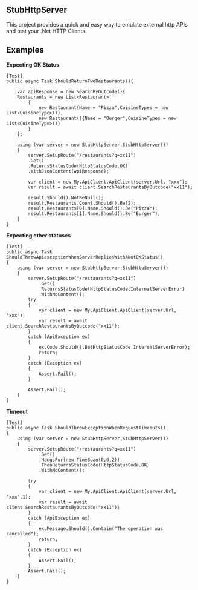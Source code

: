
## StubHttpServer

This project provides a quick and easy way to emulate external http APIs and test your .Net HTTP Clients. 

## Examples

**Expecting OK Status**

    [Test]
    public async Task ShouldReturnTwoRestaurants(){
    
        var apiResponse = new SearchByOutcode(){
	    Restaurants = new List<Restaurant>
		    {
			    new Restaurant{Name = "Pizza",CuisineTypes = new List<CuisineType>()},
			    new Restaurant(){Name = "Burger",CuisineTypes = new List<CuisineType>()}
		    }
	    };
	    
	    using (var server = new StubHttpServer.StubHttpServer())
	    {
    		server.SetupRoute("/restaurants?q=xx11")
    		.Get()
    		.ReturnsStatusCode(HttpStatusCode.OK)
    		.WithJsonContent(wpiResponse);
    
    		var client = new My.ApiClient.ApiClient(server.Url, "xxx");
    		var result = await client.SearchRestaurantsByOutcode("xx11");
    
    		result.Should().NotBeNull();
    		result.Restaurants.Count.Should().Be(2);
    		result.Restaurants[0].Name.Should().Be("Pizza");
    		result.Restaurants[1].Name.Should().Be("Burger");
	    }
    }



**Expecting other statuses**
   
    [Test]
    public async Task ShouldThrowApiexceptionWhenServerRepliesWithANotOKStatus()
    {
        using (var server = new StubHttpServer.StubHttpServer())
        {
            server.SetupRoute("/restaurants?q=xx11")
                .Get()
                .ReturnsStatusCode(HttpStatusCode.InternalServerError)
                .WithNoContent();
            try
            {
                var client = new My.ApiClient.ApiClient(server.Url, "xxx");
                var result = await client.SearchRestaurantsByOutcode("xx11");
            }
            catch (ApiException ex)
            {
                ex.Code.Should().Be(HttpStatusCode.InternalServerError);
                return;
            }
            catch (Exception ex)
            {
                Assert.Fail();
            }
 
            Assert.Fail();
        }
    }



**Timeout**

    [Test]
    public async Task ShouldThrowExceptionWhenRequestTimeouts()
    {
        using (var server = new StubHttpServer.StubHttpServer())
        {
            server.SetupRoute("/restaurants?q=xx11")
                .Get()
                .HangsFor(new TimeSpan(0,0,2))
                .ThenReturnsStatusCode(HttpStatusCode.OK)
                .WithNoContent();

            try
            {
                var client = new My.ApiClient.ApiClient(server.Url, "xxx",1);
                var result = await client.SearchRestaurantsByOutcode("xx11");
            }
            catch (ApiException ex)
            {
                ex.Message.Should().Contain("The operation was cancelled");
                return;
            }
            catch (Exception ex)
            {
                Assert.Fail();
            }
            Assert.Fail();
        }
    }
